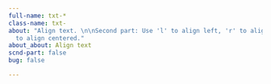 ```yaml
---
full-name: txt-*
class-name: txt-
about: "Align text. \n\nSecond part: Use 'l' to align left, 'r' to align right, 'c'
  to align centered."
about_about: Align text
scnd-part: false
bug: false

---
```

